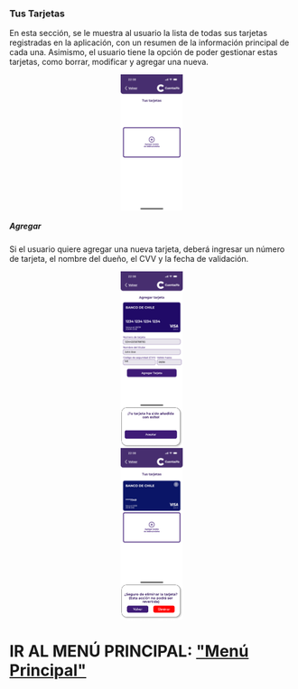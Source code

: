 ### Tus Tarjetas 

En esta sección, se le muestra al usuario la lista de todas sus tarjetas registradas en la aplicación, con un resumen de la información principal de cada una. Asimismo, el usuario tiene la opción de poder gestionar estas tarjetas, como borrar, modificar y agregar una nueva.

<div style="display: flex; gap: 10px; justify-content: center; align-items: center; flex-wrap: wrap;">
   <img src="../Images/CuentasYA-15.png" alt="Wireframe 1" style="width: 22%; height: auto;">
</div>

##### Agregar 

Si el usuario quiere agregar una nueva tarjeta, deberá ingresar un número de tarjeta, el nombre del dueño, el CVV y la fecha de validación.

<div style="display: flex; gap: 10px; justify-content: center; align-items: center; flex-wrap: wrap;">
   <img src="../Images/CuentasYA-16.png" alt="Wireframe 1" style="width: 22%; height: auto;">
</div>

<div style="display: flex; gap: 10px; justify-content: center; align-items: center; flex-wrap: wrap;">
   <img src="../Images/CuentasYA-17.png" alt="Wireframe 1" style="width: 22%; height: auto;">
</div>

<div style="display: flex; gap: 10px; justify-content: center; align-items: center; flex-wrap: wrap;">
   <img src="../Images/CuentasYA-18.png" alt="Wireframe 1" style="width: 22%; height: auto;">
</div>

<div style="display: flex; gap: 10px; justify-content: center; align-items: center; flex-wrap: wrap;">
   <img src="../Images/CuentasYA-19.png" alt="Wireframe 1" style="width: 22%; height: auto;">
</div>

# IR AL MENÚ PRINCIPAL: ["Menú Principal"](../Explanation-ES/02.Menu.md)
